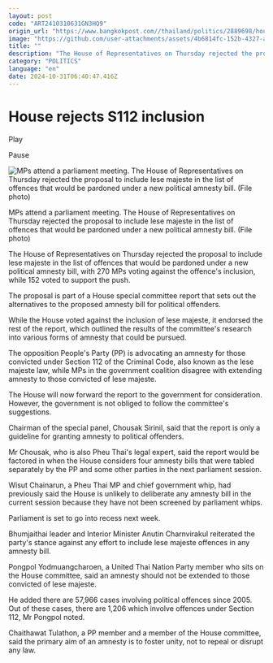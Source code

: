 ```yaml
---
layout: post
code: "ART2410310631GN3HQ9"
origin_url: "https://www.bangkokpost.com//thailand/politics/2889698/house-rejects-s112-inclusion"
image: "https://github.com/user-attachments/assets/4b6814fc-152b-4327-ad66-ec4e34d6e23f"
title: ""
description: "The House of Representatives on Thursday rejected the proposal to include lese majeste in the list of offences that would be pardoned under a new political amnesty bill, with 270 MPs voting against the offence"
category: "POLITICS"
language: "en"
date: 2024-10-31T06:40:47.416Z
---
```


# 

House rejects S112 inclusion
============================

Play

Pause

![MPs attend a parliament meeting. The House of Representatives on Thursday rejected the proposal to include lese majeste in the list of offences that would be pardoned under a new political amnesty bill. (File photo)](https://github.com/user-attachments/assets/25720b24-cc2f-460b-94bc-5f6d904fe928)

MPs attend a parliament meeting. The House of Representatives on Thursday rejected the proposal to include lese majeste in the list of offences that would be pardoned under a new political amnesty bill. (File photo)

The House of Representatives on Thursday rejected the proposal to include lese majeste in the list of offences that would be pardoned under a new political amnesty bill, with 270 MPs voting against the offence's inclusion, while 152 voted to support the push.

The proposal is part of a House special committee report that sets out the alternatives to the proposed amnesty bill for political offenders.

While the House voted against the inclusion of lese majeste, it endorsed the rest of the report, which outlined the results of the committee's research into various forms of amnesty that could be pursued.

The opposition People's Party (PP) is advocating an amnesty for those convicted under Section 112 of the Criminal Code, also known as the lese majeste law, while MPs in the government coalition disagree with extending amnesty to those convicted of lese majeste.

The House will now forward the report to the government for consideration. However, the government is not obliged to follow the committee's suggestions.

Chairman of the special panel, Chousak Sirinil, said that the report is only a guideline for granting amnesty to political offenders.

Mr Chousak, who is also Pheu Thai's legal expert, said the report would be factored in when the House considers four amnesty bills that were tabled separately by the PP and some other parties in the next parliament session.

Wisut Chainarun, a Pheu Thai MP and chief government whip, had previously said the House is unlikely to deliberate any amnesty bill in the current session because they have not been screened by parliament whips.

Parliament is set to go into recess next week.

Bhumjaithai leader and Interior Minister Anutin Charnvirakul reiterated the party's stance against any effort to include lese majeste offences in any amnesty bill.

Pongpol Yodmuangcharoen, a United Thai Nation Party member who sits on the House committee, said an amnesty should not be extended to those convicted of lese majeste.

He added there are 57,966 cases involving political offences since 2005. Out of these cases, there are 1,206 which involve offences under Section 112, Mr Pongpol noted.

Chaithawat Tulathon, a PP member and a member of the House committee, said the primary aim of an amnesty is to foster unity, not to repeal or disrupt any law.